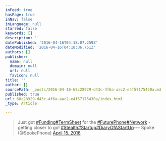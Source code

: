 ```yaml
---
inFeed: true
hasPage: true
inNav: false
inLanguage: null
starred: false
keywords: []
description: ''
datePublished: '2016-04-16T04:18:07.259Z'
dateModified: '2016-04-16T04:18:06.751Z'
authors: []
publisher:
  name: null
  domain: null
  url: null
  favicon: null
title: ''
author: []
sourcePath: _posts/2016-04-16-68c28929-d43c-4f6a-aac2-e4f57175430a.md
published: true
url: 68c28929-d43c-4f6a-aac2-e4f57175430a/index.html
_type: Article

---
```

> Just got [\#Funding][0][\#TermSheet][1] for the [\#FuturePhone][2][\#Network][3] - getting closer to go! [\#Stealth][4][\#Startup][5][\#DiaryOfAStartUp][6]--- Spoke (@SpokePhone) [April 15, 2016][7]



[0]: https://twitter.com/hashtag/Funding?src=hash
[1]: https://twitter.com/hashtag/TermSheet?src=hash
[2]: https://twitter.com/hashtag/FuturePhone?src=hash
[3]: https://twitter.com/hashtag/Network?src=hash
[4]: https://twitter.com/hashtag/Stealth?src=hash
[5]: https://twitter.com/hashtag/Startup?src=hash
[6]: https://twitter.com/hashtag/DiaryOfAStartUp?src=hash
[7]: https://twitter.com/SpokePhone/status/721069195648114690